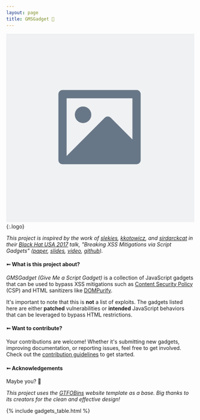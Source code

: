 ```yaml
---
layout: page
title: GMSGadget 🚀
---
```


![logo](/assets/logo.png){:.logo}

*This project is inspired by the work of <a target="_blank" href="https://x.com/slekies">slekies</a>, <a target="_blank" href="https://x.com/kkotowicz">kkotowicz</a>, and <a target="_blank" href="https://x.com/sirdarckcat">sirdarckcat</a> in their <a target="_blank" href="https://www.blackhat.com/us-17/">Black Hat USA 2017</a> talk, "Breaking XSS Mitigations via Script Gadgets" (<a target="_blank" href="https://acmccs.github.io/papers/p1709-lekiesA.pdf">paper</a>, <a target="_blank" href="https://www.blackhat.com/docs/us-17/thursday/us-17-Lekies-Dont-Trust-The-DOM-Bypassing-XSS-Mitigations-Via-Script-Gadgets.pdf">slides</a>, <a target="_blank" href="https://www.youtube.com/watch?v=i6Ug8O23DMU">video</a>, <a target="_blank" href="https://github.com/google/security-research-pocs/tree/master/script-gadgets">github</a>).*

<h4 class="no-link">➵ What is this project about?</h4>

*GMSGadget (Give Me a Script Gadget)* is a collection of JavaScript gadgets that can be used to bypass XSS mitigations such as <a target="_blank" href="https://developer.mozilla.org/en-US/docs/Web/HTTP/Guides/CSP">Content Security Policy</a> (CSP) and HTML sanitizers like <a target="_blank" href="https://github.com/cure53/DOMPurify">DOMPurify</a>.

It's important to note that this is **not** a list of exploits. The gadgets listed here are either **patched** vulnerabilities or **intended** JavaScript behaviors that can be leveraged to bypass HTML restrictions.

<h4 class="no-link">➵ Want to contribute?</h4>

Your contributions are welcome! Whether it's submitting new gadgets, improving documentation, or reporting issues, feel free to get involved. Check out the [contribution guidelines](contribute) to get started.

<h4 class="no-link">➵ Acknowledgements</h4>

Maybe you? 👀

*This project uses the <a target="_blank" href="https://gtfobins.github.io/">GTFOBins</a> website template as a base. Big thanks to its creators for the clean and effective design!*

{% include gadgets_table.html %}
